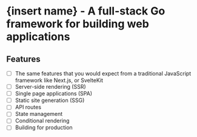 # {insert name} - A full-stack Go framework for building web applications

## Features
- [ ] The same features that you would expect from a traditional JavaScript framework like Next.js, or SvelteKit
- [ ] Server-side rendering (SSR)
- [ ] Single page applications (SPA)
- [ ] Static site generation (SSG)
- [ ] API routes
- [ ] State management 
- [ ] Conditional rendering
- [ ] Building for production
